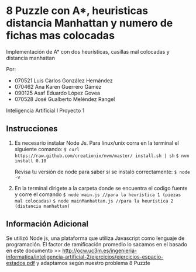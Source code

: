 # 8 Puzzle con A*, heuristicas distancia Manhattan y numero de fichas mas colocadas

Implementación de A* con dos heurísticas, casillas mal colocadas y distancia manhattan

Por:


* 070521 Luis Carlos González Hernández
* 070462 Ana Karen Guerrero Gámez
* 090125 Asaf Eduardo López Govea
* 070528 José Gualberto Meléndez Rangel


Inteligencia Artificial I
Proyecto 1

## Instrucciones

1. Es necesario instalar Node Js.
	Para linux/unix corra en la terminal el siguiente comando:
	`$ curl https://raw.github.com/creationix/nvm/master/ install.sh | sh`
	`$ nvm install 0.10`


	Revisa tu versión de node para saber si se instaló correctamente:
	`$ node -v`

2. En la terminal dirigete a la carpeta donde se encuentra el codigo fuente y corre el comando
	`$ node main.js //para la heurística 1 (piezas mal colocadas)`
	`$ node mainManhattan.js //para la heurística 2 (distancia manhattan)`

## Información Adicional
Se utilizó Node js, una plataforma que utiliza Javascript como lenguaje de programación.
El factor de ramificación promedio lo sacamos en el basado en este documento >> http://ocw.uc3m.es/ingenieria-informatica/inteligencia-artificial-2/ejercicios/ejercicios-espacio-estados.pdf y adaptamos según nuestro problema 8 Puzzle